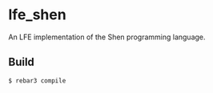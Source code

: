lfe_shen
=====

An LFE implementation of the Shen programming language.

Build
-----

    $ rebar3 compile
